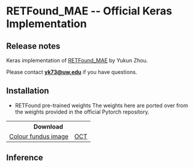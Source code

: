 # RETFound_MAE -- Official Keras Implementation

## Release notes

Keras implementation of [RETFound_MAE](https://github.com/rmaphoh/RETFound_MAE) by Yukun Zhou.

Please contact 	**yk73@uw.edu** if you have questions.

## Installation
- RETFound pre-trained weights
The weights here are ported over from the weights provided in the official Pytorch repository.
<table>
  <tr>
    <th colspan="2">Download</th>
  </tr>
<tr>
    <td><a href="https://drive.google.com/file/d/194RKGSKZr-zJfeaSpD1QXHqzQvEFkDf-/view?usp=sharing">Colour fundus image</a></td>
    <td><a href="https://drive.google.com/file/d/10Pehch-CndYhcRHjslPd7SOEzbQJAouK/view?usp=sharing">OCT</a></td>
  </tr>
</table>

## Inference
